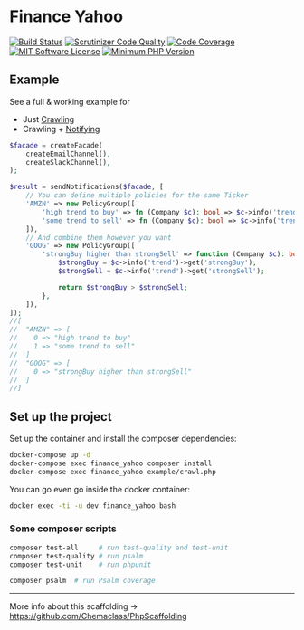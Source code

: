 # Finance Yahoo

[![Build Status](https://scrutinizer-ci.com/g/Chemaclass/FinanceYahoo/badges/build.png?b=master)](https://scrutinizer-ci.com/g/Chemaclass/FinanceYahoo/build-status/master)
[![Scrutinizer Code Quality](https://scrutinizer-ci.com/g/Chemaclass/FinanceYahoo/badges/quality-score.png?b=master)](https://scrutinizer-ci.com/g/Chemaclass/FinanceYahoo/?branch=master)
[![Code Coverage](https://scrutinizer-ci.com/g/Chemaclass/FinanceYahoo/badges/coverage.png?b=master)](https://scrutinizer-ci.com/g/Chemaclass/FinanceYahoo/?branch=master)
[![MIT Software License](https://img.shields.io/badge/license-MIT-blue.svg?style=flat-square)](LICENSE.md)
[![Minimum PHP Version](https://img.shields.io/badge/php-%3E%3D%207.4-8892BF.svg?style=flat-square)](https://php.net/)

## Example

See a full & working example for 
- Just [Crawling](example/crawl.php)
- Crawling + [Notifying](example/notify.php)

```php
$facade = createFacade(
    createEmailChannel(),
    createSlackChannel(),
);

$result = sendNotifications($facade, [
    // You can define multiple policies for the same Ticker
    'AMZN' => new PolicyGroup([
        'high trend to buy' => fn (Company $c): bool => $c->info('trend')->get('buy') > 25,
        'some trend to sell' => fn (Company $c): bool => $c->info('trend')->get('sell') > 0,
    ]),
    // And combine them however you want
    'GOOG' => new PolicyGroup([
        'strongBuy higher than strongSell' => function (Company $c): bool {
            $strongBuy = $c->info('trend')->get('strongBuy');
            $strongSell = $c->info('trend')->get('strongSell');

            return $strongBuy > $strongSell;
        },
    ]),
]);
//[
//  "AMZN" => [
//    0 => "high trend to buy"
//    1 => "some trend to sell"
//  ]
//  "GOOG" => [
//    0 => "strongBuy higher than strongSell"
//  ]
//]


```

## Set up the project

Set up the container and install the composer dependencies:

```bash
docker-compose up -d
docker-compose exec finance_yahoo composer install
docker-compose exec finance_yahoo example/crawl.php
```

You can go even go inside the docker container:

```bash
docker exec -ti -u dev finance_yahoo bash
```

### Some composer scripts

```bash
composer test-all     # run test-quality and test-unit
composer test-quality # run psalm
composer test-unit    # run phpunit

composer psalm  # run Psalm coverage
```

----------

More info about this scaffolding -> https://github.com/Chemaclass/PhpScaffolding
